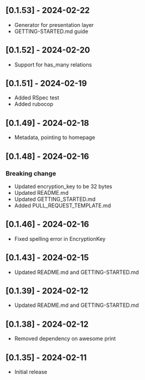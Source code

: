 ## [0.1.53] - 2024-02-22
- Generator for presentation layer
- GETTING-STARTED.md guide 

## [0.1.52] - 2024-02-20
- Support for has_many relations 

## [0.1.51] - 2024-02-19
- Added RSpec test
- Added rubocop

## [0.1.49] - 2024-02-18
- Metadata, pointing to homepage 

## [0.1.48] - 2024-02-16
### Breaking change
- Updated encryption_key to be 32 bytes
- Updated README.md
- Updated GETTING_STARTED.md
- Added PULL_REQUEST_TEMPLATE.md

## [0.1.46] - 2024-02-16
- Fixed spelling error in EncryptionKey 

## [0.1.43] - 2024-02-15
- Updated README.md and GETTING-STARTED.md 

## [0.1.39] - 2024-02-12
- Updated README.md and GETTING-STARTED.md 

## [0.1.38] - 2024-02-12
- Removed dependency on awesome print

## [0.1.35] - 2024-02-11
- Initial release

